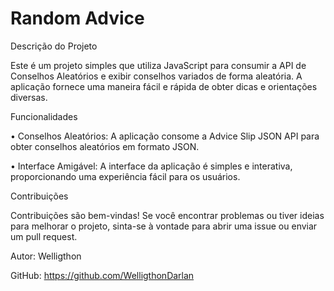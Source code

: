 # Random Advice

Descrição do Projeto

Este é um projeto simples que utiliza JavaScript para consumir a API de Conselhos Aleatórios e exibir conselhos variados de forma aleatória. A aplicação fornece uma maneira fácil e rápida de obter dicas e orientações diversas.

Funcionalidades

• Conselhos Aleatórios: A aplicação consome a Advice Slip JSON API para obter conselhos aleatórios em formato JSON.

• Interface Amigável: A interface da aplicação é simples e interativa, proporcionando uma experiência fácil para os usuários.

Contribuições

Contribuições são bem-vindas! Se você encontrar problemas ou tiver ideias para melhorar o projeto, sinta-se à vontade para abrir uma issue ou enviar um pull request.

Autor: Welligthon

GitHub: https://github.com/WelligthonDarlan


